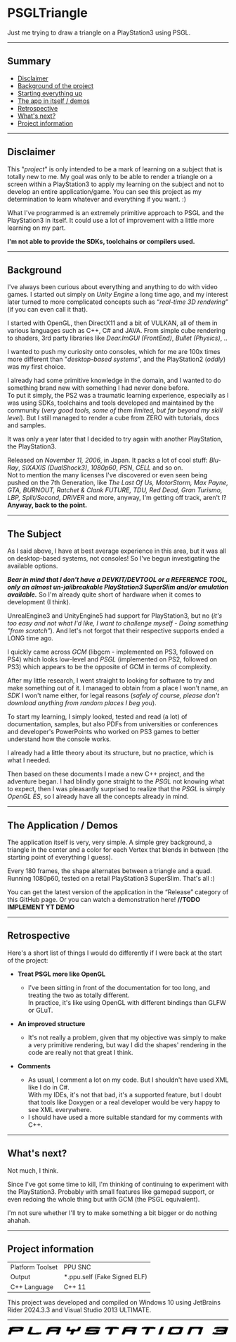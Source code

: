 # PSGLTriangle
Just me trying to draw a triangle on a PlayStation3 using PSGL.
<hr>

## Summary

<!--ts-->
* [Disclaimer](#disclaimer)
* [Background of the project](#background)
* [Starting everything up](#the-subject)
* [The app in itself / demos](#the-application--demos)
* [Retrospective](#retrospective)
* [What's next?](#whats-next)
* [Project information](#project-information)
<!--te-->
<hr>

## Disclaimer

<div>
This "<i>project</i>" is only intended to be a mark of learning on a subject that is totally new to me.
My goal was only to be able to render a triangle on a screen within a PlayStation3 to apply my learning 
on the subject and not to develop an entire application/game.
You can see this project as my determination to learn whatever and everything if you want. :)

What I've programmed is an extremely primitive approach to PSGL and the PlayStation3 in itself.
It could use a lot of improvement with a little more learning on my part.

<strong>I'm not able to provide the SDKs, toolchains or compilers used.</strong>
</div>
<hr>

## Background

<div>
<p>I've always been curious about everything and anything to do with video games. 
I started out simply on <i>Unity Engine</i> a long time ago, and my interest later turned 
to more complicated concepts such as “<i>real-time 3D rendering</i>” (if you can even call it that).<br/>

I started with OpenGL, then DirectX11 and a bit of VULKAN, all of them in various languages such as C++, C# and JAVA. 
From simple cube rendering to shaders, 3rd party libraries like <i>Dear.ImGUI (FrontEnd)</i>, <i>Bullet (Physics)</i>, ..</p>
</div>

<div>
<p>I wanted to push my curiosity onto consoles, 
which for me are 100x times more different than "<i>desktop-based systems</i>", and the PlayStation2 (<i>oddly</i>) was my first choice.</p>

<p>I already had some primitive knowledge in the domain, and I wanted to do something brand new with something I had never done before.<br/>
To put it simply, the PS2 was a traumatic learning experience, especially as I was using SDKs, toolchains and tools developed 
and maintained by the community (<i>very good tools, some of them limited, but far beyond my skill level</i>). 
But I still managed to render a cube from ZERO with tutorials, docs and samples.</p>
</div>

<div>
<p>It was only a year later that I decided to try again with another PlayStation, the PlayStation3.</p>

<p>Released on <i>November 11, 2006</i>, in Japan. It packs a lot of cool stuff: 
<i>Blu-Ray</i>, <i>SIXAXIS (DualShock3)</i>, <i>1080p60</i>, <i>PSN</i>, <i>CELL</i> and so on.<br/>
Not to mention the many licenses I've discovered or even seen being pushed on the 7th Generation, 
like <i>The Last Of Us, MotorStorm, Max Payne, GTA, BURNOUT, Ratchet & Clank FUTURE, TDU, Red Dead, 
Gran Turismo, LBP, Split/Second, DRIVER</i> and more, anyway, I'm getting off track, aren't I?<br/>
<strong>Anyway, back to the point.</strong></p>
</div>
<hr>

## The Subject

<div>
<p>As I said above, I have at best average experience in this area, 
but it was all on desktop-based systems, not consoles! So I've begun investigating the available options.</p>
<strong><i>Bear in mind that I don't have a DEVKIT/DEVTOOL or a REFERENCE TOOL, 
only an almost un-jailbreakable PlayStation3 SuperSlim and/or emulation available.</i></strong>
So I'm already quite short of hardware when it comes to development (I think).<br/>

UnrealEngine3 and UnityEngine5 had support for PlayStation3, 
but no (<i>it's too easy and not what I'd like, I want to challenge myself - Doing something "from scratch"</i>).
And let's not forgot that their respective supports ended a LONG time ago.

I quickly came across <i>GCM</i> (libgcm - implemented on PS3, followed on PS4) 
which looks low-level and <i>PSGL</i> (implemented on PS2, followed on PS3) which appears to be 
the opposite of GCM in terms of complexity.

After my little research, I went straight to looking for software to try and make something out of it. 
I managed to obtain from a place I won't name, an <i>SDK</i> I won't name either, for legal reasons (<i>safely of course, 
please don't download anything from random places I beg you</i>).


To start my learning, I simply looked, tested and read (a lot) of documentation, samples,
but also PDFs from universities or conferences and developer's PowerPoints who worked on PS3 games 
to better understand how the console works. 

I already had a little theory about its structure, but no practice, which is what I needed.

Then based on these documents I made a new C++ project, and the adventure began.
I had blindly gone straight to the <i>PSGL</i> not knowing what to expect, then I was pleasantly 
surprised to realize that the <i>PSGL</i> is simply <i>OpenGL ES</i>, so I already have all the concepts already in mind.
</div>
<hr>

## The Application / Demos

<div>
The application itself is very, very simple.
A simple grey background, a triangle in the center and a color for each Vertex that blends in between
(the starting point of everything I guess).

Every 180 frames, the shape alternates between a triangle and a quad.
Running 1080p60, tested on a retail PlayStation3 SuperSlim.
That's all :)

You can get the latest version of the application in the “Release” category of this GitHub page.
Or you can watch a demonstration here! <strong>//TODO IMPLEMENT YT DEMO</strong>
</div>
<hr>

## Retrospective

<div>
Here's a short list of things I would do differently if I were back at the start of the project:</div>

<!--ts-->
* <strong>Treat PSGL more like OpenGL</strong>
  * I've been sitting in front of the documentation for too long, and treating the two as totally different.<br/>
    In practice, it's like using OpenGL with different bindings than GLFW or GLuT.
  
* <strong>An improved structure</strong>
  * It's not really a problem, given that my objective was simply to make a very 
    primitive rendering, but way I did the shapes' rendering in the code are 
    really not that great I think.

* <strong>Comments</strong>
    * As usual, I comment a lot on my code. But I shouldn't have used XML like I do in C#.<br/>
      With my IDEs, it's not that bad, it's a supported feature, but I doubt that tools like Doxygen 
      or a real developer would be very happy to see XML everywhere. 
    * I should have used a more suitable standard for my comments with C++.
<!--te-->
<hr>

## What's next?

<div>
Not much, I think.

Since I've got some time to kill, I'm thinking of continuing to experiment with the PlayStation3. 
Probably with small features like gamepad support, or even redoing the whole thing but with GCM (the PSGL equivalent).

I'm not sure whether I'll try to make something a bit bigger or do nothing ahahah.
</div>
<hr>

## Project information
<table>
    <tr>
        <td>Platform Toolset</td>
        <td>PPU SNC</td>
    </tr>
    <tr>
        <td>Output</td>
        <td>*.ppu.self (Fake Signed ELF)</td>
    </tr>
    <tr>
        <td>C++ Language</td>
        <td>C++ 11</td>
    </tr>
</table>

<p>This project was developed and compiled on Windows 10 using 
JetBrains Rider 2024.3.3 and Visual Studio 2013 ULTIMATE.</p>
<hr>

<div align="center"><img src="https://github.com/RedLinesNT/PSGLTriangle/blob/main/assets/logo_FAT2006.png"></div>